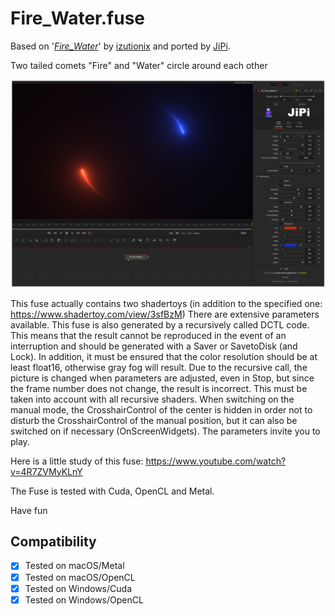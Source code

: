 # Fire_Water.fuse


Based on '_[Fire_Water](https://www.shadertoy.com/view/tdsBz4)_' by [izutionix](https://www.shadertoy.com/user/izutionix) and ported by [JiPi](../../Site/Profiles/JiPi.md).

Two tailed comets "Fire" and "Water" circle around each other

[![Fire_Water](Fire_Water.png)](Fire_Water.fuse)

This fuse actually contains two shadertoys (in addition to the specified one: https://www.shadertoy.com/view/3sfBzM)
There are extensive parameters available. This fuse is also generated by a recursively called DCTL code. This means that the result cannot be reproduced in the event of an interruption and should be generated with a Saver or SavetoDisk (and Lock). In addition, it must be ensured that the color resolution should be at least float16, otherwise gray fog will result.
Due to the recursive call, the picture is changed when parameters are adjusted, even in Stop, but since the frame number does not change, the result is incorrect. This must be taken into account with all recursive shaders.
When switching on the manual mode, the CrosshairControl of the center is hidden in order not to disturb the CrosshairControl of the manual position, but it can also be switched on if necessary (OnScreenWidgets).
The parameters invite you to play.

Here is a little study of this fuse: https://www.youtube.com/watch?v=4R7ZVMyKLnY

The Fuse is tested with Cuda, OpenCL and Metal.

Have fun

## Compatibility
- [x] Tested on macOS/Metal
- [x] Tested on macOS/OpenCL
- [x] Tested on Windows/Cuda
- [x] Tested on Windows/OpenCL
